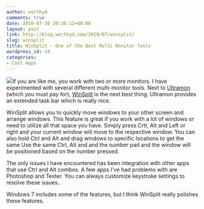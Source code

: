 ```yaml
---
author: worthyd
comments: true
date: 2010-07-30 20:36:12+00:00
layout: post
link: http://blog.worthyd.com/2010/07/winsplit/
slug: winsplit
title: WinSplit - One of the Best Multi Monitor Tools
wordpress_id: 24
categories:
- Cool Apps
---
```


[![](http://blog.worthyd.com/wp-content/uploads/2010/07/ecran.png)](http://blog.worthyd.com/wp-content/uploads/2010/07/ecran.png)If you are like me, you work with two or more monitors.  I have experimented with several different multi-monitor tools. Next to [Ultramon](http://www.realtimesoft.com/ultramon/) (which you must pay for), [WinSplit](http://www.winsplit-revolution.com/) is the next best thing.  Ultramon provides an extended task bar which is really nice.  

WinSplit allows you to quickly move windows to your other screen and arrange windows. This feature is great if you work with a lot of windows or need to utilize all that space you have.  Simply press Crtl, Alt and Left or right and your current window will move to the respective window. You can also hold Ctrl and Alt and drag windows to specific locations to get the same  Use the same Ctrl, Alt and and the number pad and the window will be positioned based on the number pressed. 

The only issues I have encountered has been integration with other apps that use Ctrl and Alt combos. A few apps I've had problems with are Photoshop and Texter.  You can always customize keystroke settings to resolve these issues..


Windows 7 includes some of the features, but I think WinSplit really polishes these features.
